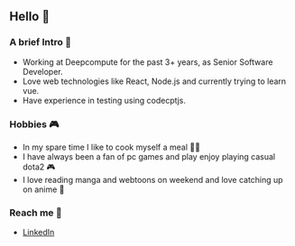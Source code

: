 ## Hello 👋

### A brief Intro 🤠

 - Working at Deepcompute for the past 3+ years, as Senior Software Developer.
 - Love web technologies like React, Node.js and currently trying to learn vue.
 - Have experience in testing using codecptjs.

### Hobbies 🎮

 - In my spare time I like to cook myself a meal 🧑‍🍳
 - I have always been a fan of pc games and play enjoy playing casual dota2 🎮
 - I love reading manga and webtoons on weekend and love catching up on anime 📖

### Reach me 📲
 - [LinkedIn](https://www.linkedin.com/in/umang-thapliyal-ba7339132/)
